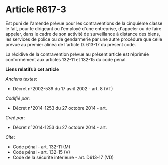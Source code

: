 # Article R617-3

Est puni de l'amende prévue pour les contraventions de la cinquième classe le fait, pour le dirigeant ou l'employé d'une
entreprise, d'appeler ou de faire appeler, dans le cadre de son activité de surveillance à distance des biens, les services
de police ou de gendarmerie par une autre procédure que celle prévue au premier alinéa de l'article D. 613-17 du présent
code. 

La récidive de la contravention prévue au présent article est réprimée conformément aux articles 132-11 et 132-15 du code
pénal.

**Liens relatifs à cet article**

_Anciens textes_:

  - Décret n°2002-539 du 17 avril 2002 - art. 8 (VT)

_Codifié par_:

  - Décret n°2014-1253 du 27 octobre 2014 - art.

_Créé par_:

  - Décret n°2014-1253 du 27 octobre 2014 - art.

_Cite_:

  - Code pénal - art. 132-11 (M)
  - Code pénal - art. 132-15 (V)
  - Code de la sécurité intérieure - art. D613-17 (VD)

